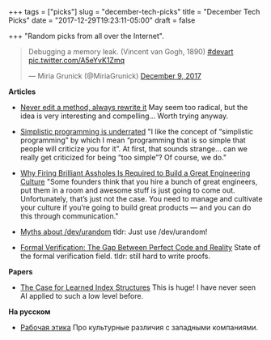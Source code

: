 +++
tags = ["picks"]
slug = "december-tech-picks"
title = "December Tech Picks"
date = "2017-12-29T19:23:11-05:00"
draft = false

+++
"Random picks from all over the Internet".

<!--more-->

<blockquote class="twitter-tweet" data-lang="en"><p lang="en" dir="ltr">Debugging a memory leak. (Vincent van Gogh, 1890) <a href="https://twitter.com/hashtag/devart?src=hash&amp;ref_src=twsrc%5Etfw">#devart</a> <a href="https://t.co/A5eYvK1Zmq">pic.twitter.com/A5eYvK1Zmq</a></p>&mdash; Miria Grunick (@MiriaGrunick) <a href="https://twitter.com/MiriaGrunick/status/939390429551788032?ref_src=twsrc%5Etfw">December 9, 2017</a></blockquote>
<script async src="https://platform.twitter.com/widgets.js" charset="utf-8"></script>

**Articles**

* [Never edit a method, always rewrite it](https://dave.cheney.net/2017/11/30/never-edit-a-method-always-rewrite-it)
  May seem too radical, but the idea is very interesting and compelling...
  Worth trying anyway.

* [Simplistic programming is underrated](https://lemire.me/blog/2017/12/06/simplistic-programming-is-underrated/)
  "I like the concept of “simplistic programming” by which I mean “programming
  that is so simple that people will criticize you for it”. At first, that
  sounds strange… can we really get criticized for being “too simple”? Of
  course, we do."

* [Why Firing Brilliant Assholes Is Required to Build a Great Engineering Culture](http://firstround.com/review/why-firing-brilliant-assholes-is-required-to-build-a-great-engineering-culture/)
  "Some founders think that you hire a bunch of great engineers, put them in a
  room and awesome stuff is just going to come out. Unfortunately, that’s just
  not the case. You need to manage and cultivate your culture if you’re going
  to build great products — and you can do this through communication."

* [Myths about /dev/urandom](https://www.2uo.de/myths-about-urandom/)
  tldr: Just use /dev/urandom!

* [Formal Verification: The Gap Between Perfect Code and Reality](https://raywang.tech/2017/12/20/Formal-Verification:-The-Gap-between-Perfect-Code-and-Reality/)
  State of the formal verification field. tldr: still hard to write proofs.

**Papers**

* [The Case for Learned Index Structures](https://www.arxiv-vanity.com/papers/1712.01208v1/)
  This is huge! I have never seen AI applied to such a low level before.

**На русском**

* [Рабочая этика](https://vorushin.github.io/blog/work-ethic)
  Про культурные различия с западными компаниями.
